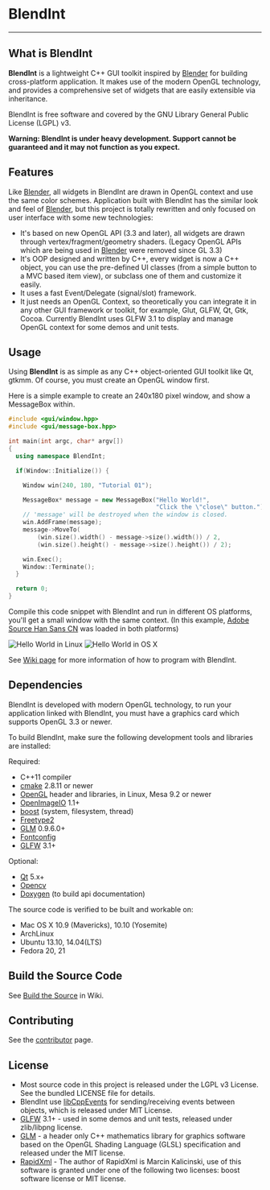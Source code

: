 # BlendInt

------

## What is BlendInt

**BlendInt** is a lightweight C++ GUI toolkit inspired by
[Blender](http://www.blender.org) for building cross-platform
application. It makes use of the modern OpenGL technology, and
provides a comprehensive set of widgets that are easily extensible via
inheritance.

BlendInt is free software and covered by the GNU Library General
Public License (LGPL) v3.

**Warning: BlendInt is under heavy development. Support cannot be
  guaranteed and it may not function as you expect.**

## Features

Like [Blender](http://www.blender.org), all widgets in BlendInt are
drawn in OpenGL context and use the same color schemes. Application
built with BlendInt has the similar look and feel of
[Blender](http://www.blender.org), but this project is totally
rewritten and only focused on user interface with some new
technologies:

- It's based on new OpenGL API (3.3 and later), all widgets are drawn
  through vertex/fragment/geometry shaders. (Legacy OpenGL APIs which
  are being used in [Blender](http://www.blender.org) were removed
  since GL 3.3)
- It's OOP designed and written by C++, every widget is now a C++
  object, you can use the pre-defined UI classes (from a simple button
  to a MVC based item view), or subclass one of them and customize it
  easily.
- It uses a fast Event/Delegate (signal/slot) framework.
- It just needs an OpenGL Context, so theoretically you can integrate
  it in any other GUI framework or toolkit, for example, Glut, GLFW,
  Qt, Gtk, Cocoa. Currently BlendInt uses GLFW 3.1 to display and
  manage OpenGL context for some demos and unit tests.

## Usage

Using **BlendInt** is as simple as any C++ object-oriented GUI toolkit
like Qt, gtkmm. Of course, you must create an OpenGL window first.

Here is a simple example to create an 240x180 pixel window, and show a
MessageBox within.

```cpp
#include <gui/window.hpp>
#include <gui/message-box.hpp>

int main(int argc, char* argv[])
{
  using namespace BlendInt;

  if(Window::Initialize()) {

    Window win(240, 180, "Tutorial 01");

    MessageBox* message = new MessageBox("Hello World!",
                                         "Click the \"close\" button.");
    // 'message' will be destroyed when the window is closed.
    win.AddFrame(message);
    message->MoveTo(
        (win.size().width() - message->size().width()) / 2,
        (win.size().height() - message->size().height()) / 2);

    win.Exec();
    Window::Terminate();
  }

  return 0;
}
```

Compile this code snippet with BlendInt and run in different OS
platforms, you'll get a small window with the same context. (In this
example,
[Adobe Source Han Sans CN](https://github.com/adobe-fonts/source-han-sans)
was loaded in both platforms)

![Hello World in Linux](https://github.com/zhanggyb/BlendInt/blob/master/doc/images/hello_linux.png
 "Hello World in Linux")
![Hello World in OS X](https://github.com/zhanggyb/BlendInt/blob/master/doc/images/hello_osx.png
 "Hello World in OS X")

See [Wiki page](https://github.com/zhanggyb/BlendInt/wiki) for more
information of how to program with BlendInt.

## Dependencies

BlendInt is developed with modern OpenGL technology, to run your
application linked with BlendInt, you must have a graphics card which
supports OpenGL 3.3 or newer.

To build BlendInt, make sure the following development tools and
libraries are installed:

Required:

* C++11 compiler
* [cmake](http://www.cmake.org) 2.8.11 or newer
* [OpenGL](http://www.khronos.org) header and libraries, in Linux,
  Mesa 9.2 or newer
* [OpenImageIO](https://sites.google.com/site/openimageio/home) 1.1+
* [boost](http://www.boost.org) (system, filesystem, thread)
* [Freetype2](http://www.freetype.org)
* [GLM](http://glm.g-truc.net) 0.9.6.0+
* [Fontconfig](http://freedesktop.org/wiki/Software/fontconfig/)
* [GLFW](http://www.glfw.org) 3.1+

Optional:

* [Qt](http://www.qt-project.org) 5.x+
* [Opencv](http://www.opencv.org)
* [Doxygen](http://www.stack.nl/~dimitri/doxygen/) (to build api
  documentation)

The source code is verified to be built and workable on:

* Mac OS X 10.9 (Mavericks), 10.10 (Yosemite)
* ArchLinux
* Ubuntu 13.10, 14.04(LTS)
* Fedora 20, 21

## Build the Source Code

See
[Build the Source](https://github.com/zhanggyb/BlendInt/wiki/build) in
Wiki.

## Contributing

See the
[contributor](https://github.com/zhanggyb/BlendInt/graphs/contributors)
page.

## License

* Most source code in this project is released under the LGPL v3
  License. See the bundled LICENSE file for details.
* BlendInt use [libCppEvents](http://github.com/zhanggyb/libCppEvents)
  for sending/receiving events between objects, which is released
  under MIT License.
* [GLFW](http://www.glfw.org) 3.1+ - used in some demos and unit
  tests, released under zlib/libpng license.
* [GLM](http://glm.g-truc.net) - a header only C++ mathematics library
  for graphics software based on the OpenGL Shading Language (GLSL)
  specification and released under the MIT license.
* [RapidXml](http://rapidxml.sourceforge.net/) - The author of
  RapidXml is Marcin Kalicinski, use of this software is granted under
  one of the following two licenses: boost software license or MIT
  license.
